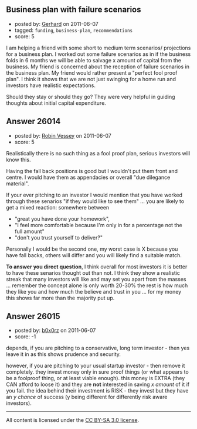 ## Business plan with failure scenarios

- posted by: [Gerhard](https://stackexchange.com/users/-1/11070-gerhard) on 2011-06-07
- tagged: `funding`, `business-plan`, `recommendations`
- score: 5

I am helping a friend with some short to medium term scenarios/ projections for a business plan. I worked out some failure scenarios as in if the business folds in 6 months we will be able to salvage x amount of capital from the business. My friend is concerned about the reception of failure scenarios in the business plan. My friend would rather present a "perfect fool proof plan". I think it shows that we are not just swinging for a home run and investors have realistic expectations.

Should they stay or should they go? They were very helpful in guiding thoughts about initial capital expenditure.



## Answer 26014

- posted by: [Robin Vessey](https://stackexchange.com/users/-1/984-robin-vessey) on 2011-06-07
- score: 5

Realistically there is no such thing as a fool proof plan, serious investors will know this.

Having the fall back positions is good but I wouldn't put them front and centre. I would have them as appendacies or overall "due dilegance material".  

If your ever pitching to an investor I would mention that you have worked through these senarios "if they would like to see them" ... you are likely to get a mixed reaction: somewhere between
 
 - "great you have done your homework", 
 - "I feel more comfortable because I'm only in for a percentage not the full amount" 
 - "don't you trust yourself to deliver?"

Personally I would be the second one, my worst case is X because you have fall backs, others will differ and you will likely find a suitable match.

**To answer you direct question**, I think overall for most investors it is better to have these senarios thought out than not. I think they show a realistic streak that many investors will like and may set you apart from the masses ... remember the concept alone is only worth 20-30% the rest is how much they like you and how much the believe and trust in you ... for my money this shows far more than the majority put up.



## Answer 26015

- posted by: [b0x0rz](https://stackexchange.com/users/-1/11068-b0x0rz) on 2011-06-07
- score: -1

depends, if you are pitching to a conservative, long term investor - then yes leave it in as this shows prudence and security.

however, if you are pitching to your usual startup investor - then remove it completely. they invest money only in sure proof things (or what appears to be a foolproof thing, or at least viable enough). this money is EXTRA (they CAN afford to loose it) and they are **not** interested in saving *x amount* of it if you fail. the idea behind their investment is RISK - they invest but they have an *y chance* of success (y being different for differently risk aware investors).



---

All content is licensed under the [CC BY-SA 3.0 license](https://creativecommons.org/licenses/by-sa/3.0/).
